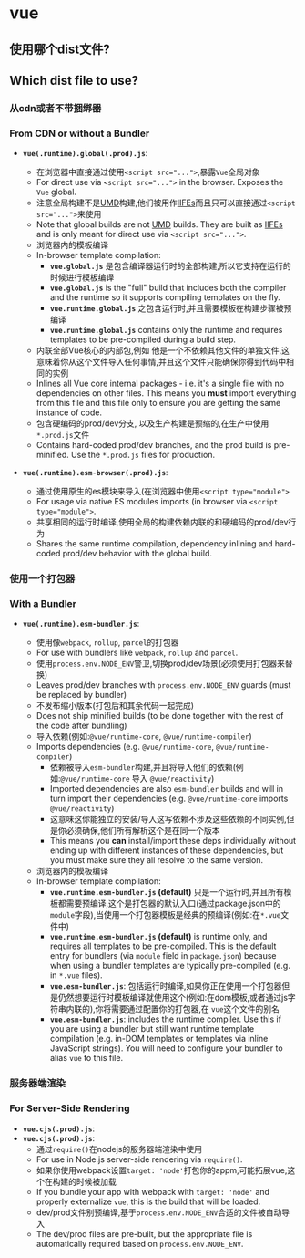 # vue

## 使用哪个dist文件?
## Which dist file to use?

### 从cdn或者不带捆绑器
### From CDN or without a Bundler

- **`vue(.runtime).global(.prod).js`**:
  - 在浏览器中直接通过使用`<script src="...">`,暴露`Vue`全局对象
  - For direct use via `<script src="...">` in the browser. Exposes the `Vue` global.
  - 注意全局构建不是[UMD](https://github.com/umdjs/umd)构建,他们被用作[IIFEs](https://developer.mozilla.org/en-US/docs/Glossary/IIF)而且只可以直接通过`<script src="...">`来使用
  - Note that global builds are not [UMD](https://github.com/umdjs/umd) builds.  They are built as [IIFEs](https://developer.mozilla.org/en-US/docs/Glossary/IIFE) and is only meant for direct use via `<script src="...">`.
  - 浏览器内的模板编译
  - In-browser template compilation:
    - **`vue.global.js`** 是包含编译器运行时的全部构建,所以它支持在运行的时候进行模板编译
    - **`vue.global.js`** is the "full" build that includes both the compiler and the runtime so it supports compiling templates on the fly.
    - **`vue.runtime.global.js`** 之包含运行时,并且需要模板在构建步骤被预编译
    - **`vue.runtime.global.js`** contains only the runtime and requires templates to be pre-compiled during a build step.
  - 内联全部Vue核心的内部包,例如 他是一个不依赖其他文件的单独文件,这意味着你从这个文件导入任何事情,并且这个文件只能确保你得到代码中相同的实例
  - Inlines all Vue core internal packages - i.e. it's a single file with no dependencies on other files. This means you **must** import everything from this file and this file only to ensure you are getting the same instance of code.
  - 包含硬编码的prod/dev分支, 以及生产构建是预缩的,在生产中使用`*.prod.js`文件
  - Contains hard-coded prod/dev branches, and the prod build is pre-minified. Use the `*.prod.js` files for production.

- **`vue(.runtime).esm-browser(.prod).js`**:
  - 通过使用原生的es模块来导入(在浏览器中使用`<script type="module">`
  - For usage via native ES modules imports (in browser via `<script type="module">`.
  - 共享相同的运行时编译,使用全局的构建依赖内联的和硬编码的prod/dev行为
  - Shares the same runtime compilation, dependency inlining and hard-coded prod/dev behavior with the global build.

### 使用一个打包器
### With a Bundler

- **`vue(.runtime).esm-bundler.js`**:

  - 使用像`webpack`, `rollup`, `parcel`的打包器
  - For use with bundlers like `webpack`, `rollup` and `parcel`.
  - 使用`process.env.NODE_ENV`警卫,切换prod/dev场景(必须使用打包器来替换)
  - Leaves prod/dev branches with `process.env.NODE_ENV` guards (must be replaced by bundler)
  - 不发布缩小版本(打包后和其余代码一起完成)
  - Does not ship minified builds (to be done together with the rest of the code after bundling)
  - 导入依赖(例如:`@vue/runtime-core`, `@vue/runtime-compiler`)
  - Imports dependencies (e.g. `@vue/runtime-core`, `@vue/runtime-compiler`)
    - 依赖被导入`esm-bundler`构建,并且将导入他们的依赖(例如:`@vue/runtime-core` 导入 `@vue/reactivity`)
    - Imported dependencies are also `esm-bundler` builds and will in turn import their dependencies (e.g. `@vue/runtime-core` imports `@vue/reactivity`)
    - 这意味这你能独立的安装/导入这写依赖不涉及这些依赖的不同实例,但是你必须确保,他们所有解析这个是在同一个版本
    - This means you **can** install/import these deps individually without ending up with different instances of these dependencies, but you must make sure they all resolve to the same version.
  - 浏览器内的模板编译
  - In-browser template compilation:
    - **`vue.runtime.esm-bundler.js` (default)** 只是一个运行时,并且所有模板都需要预编译,这个是打包器的默认入口(通过package.json中的`module`字段),当使用一个打包器模板是经典的预编译(例如:在`*.vue`文件中)
    - **`vue.runtime.esm-bundler.js` (default)** is runtime only, and requires all templates to be pre-compiled. This is the default entry for bundlers (via `module` field in 
    `package.json`) because when using a bundler templates are typically pre-compiled (e.g. in `*.vue` files).
    - **`vue.esm-bundler.js`**: 包括运行时编译,如果你正在使用一个打包器但是仍然想要运行时模板编译就使用这个(例如:在dom模板,或者通过js字符串内联的),你将需要通过配置你的打包器,在 `vue`这个文件的别名
    - **`vue.esm-bundler.js`**: includes the runtime compiler. Use this if you are using a bundler but still want runtime template compilation (e.g. in-DOM templates or templates via inline JavaScript strings). You will need to configure your bundler to alias `vue` to this file.

### 服务器端渲染
### For Server-Side Rendering

- **`vue.cjs(.prod).js`**:
- **`vue.cjs(.prod).js`**:
  - 通过`require()`在nodejs的服务器端渲染中使用
  - For use in Node.js server-side rendering via `require()`.
  - 如果你使用webpack设置`target: 'node'`打包你的appm,可能拓展vue,这个在构建的时候被加载
  - If you bundle your app with webpack with `target: 'node'` and properly externalize `vue`, this is the build that will be loaded.
  - dev/prod文件别预编译,基于`process.env.NODE_ENV`合适的文件被自动导入
  - The dev/prod files are pre-built, but the appropriate file is automatically required based on `process.env.NODE_ENV`.
